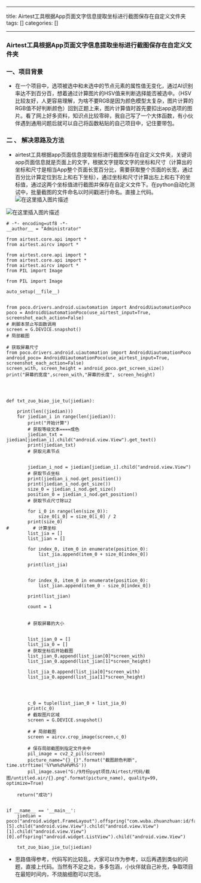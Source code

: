 
--- 
title:  Airtest工具根据App页面文字信息提取坐标进行截图保存在自定义文件夹 
tags: []
categories: [] 

---
### Airtest工具根据App页面文字信息提取坐标进行截图保存在自定义文件夹

### 一、项目背景
- 在一个项目中，选项被选中和未选中的节点元素的属性值无变化，通过AI识别率达不到百分百，想着通过计算图片的HSV值来判断选择能否被选中。（HSV比较友好，人更容易理解，为啥不要RGB是因为颜色模型太复杂，图片计算的RGB值不好判断颜色）回到正题上来，图片计算值时首先要扣出app选项的图片。看了网上好多资料，知识点比较零碎，我自己写了一个大体函数，有小伙伴遇到通用问题后就可以自己将函数粘贴的自己项目中，记住要带包。
### 二 、 解决思路及方法
- airtest工具根据app页面信息提取坐标进行截图保存在自定义文件夹，关键词app页面信息就是页面上的文字，根据文字提取文字的坐标和尺寸（计算出的坐标和尺寸是相当App整个页面长宽百分比，需要获取整个页面的长宽，通过百分比计算定位到左上和右下坐标），通过坐标和尺寸计算出左上和右下的坐标值，通过这两个坐标值进行截图并保存在自定义文件下。在python自动化测试中，批量截图的文件命名以时间戳进行命名。直接上代码。
<img src="https://img-blog.csdnimg.cn/c7fa37dc23a1476986793cf95de31c26.png" alt="在这里插入图片描述"> <img src="https://img-blog.csdnimg.cn/a2bc83b609d74f07a5b27ca2acd0c925.png" alt="">

<img src="https://img-blog.csdnimg.cn/38273a891cc5461ea8abdd28019bead8.png" alt="在这里插入图片描述">

```
# -*- encoding=utf8 -*-
__author__ = "Administrator"

from airtest.core.api import *
from airtest.aircv import *

from airtest.core.api import *
from airtest.core.api import *
from airtest.aircv import *
from PIL import Image

from PIL import Image

auto_setup(__file__)


from poco.drivers.android.uiautomation import AndroidUiautomationPoco
poco = AndroidUiautomationPoco(use_airtest_input=True, screenshot_each_action=False)
# 刷脚本禁止写函数调用
screen = G.DEVICE.snapshot() 
# 局部截图

# 获取屏幕尺寸
from poco.drivers.android.uiautomation import AndroidUiautomationPoco
android_poco= AndroidUiautomationPoco(use_airtest_input=True, screenshot_each_action=False)
screen_with, screen_height = android_poco.get_screen_size()
print("屏幕的宽度",screen_with,"屏幕的长度", screen_height)




def txt_zuo_biao_jie_tu(jiedian):
    
    print(len((jiedian)))
    for jiedian_i in range(len(jiedian)):
        print("开始计算")
        # 获取等级文本====成色
        jiedian_txt = jiedian[jiedian_i].child("android.view.View").get_text()
        print(jiedian_txt)
        # 获取元素节点

                
        jiedian_i_nod = jiedian[jiedian_i].child("android.view.View")
        # 获取节点坐标
        print(jiedian_i_nod.get_position())
        print(jiedian_i_nod.get_size())
        size_0 = jiedian_i_nod.get_size()
        position_0 = jiedian_i_nod.get_position()
        # 获取节点尺寸除以2

        for i_0 in range(len(size_0)):
            size_0[i_0] = size_0[i_0] / 2
        print(size_0)
#         # 计算坐标
        list_jia = []
        list_jian = []

        for index_0, item_0 in enumerate(position_0):
            list_jia.append(item_0 + size_0[index_0])

        print(list_jia)


        for index_0, item_0 in enumerate(position_0):
            list_jian.append(item_0 - size_0[index_0])

        print(list_jian)

        count = 1
        
        
        # 获取屏幕的大小
        
        
        list_jian_0 = []
        list_jia_0 = []
        # 获取坐标后开始截图
        list_jian_0.append(list_jian[0]*screen_with)
        list_jian_0.append(list_jian[1]*screen_height)

        list_jia_0.append(list_jia[0]*screen_with)
        list_jia_0.append(list_jia[1]*screen_height)
        
        
        

        c_0 = tuple(list_jian_0 + list_jia_0)
        print(c_0)
        # 截取图片区域
        screen = G.DEVICE.snapshot()

        # # 局部截图
        screen = aircv.crop_image(screen,c_0)

        # 保存局部截图到指定文件夹中
        pil_image = cv2_2_pil(screen)
        picture_name="{}_{}".format("截图颜色判断", time.strftime('%Y%m%d%H%M%S'))
        pil_image.save("G:/9月份pyqt项目/Airtest/代码/截图/untitled.air/{}.png".format(picture_name), quality=99, optimize=True)

    return("成功")

    
if __name__ == '__main__':
    jiedian = poco("android.widget.FrameLayout").offspring("com.wuba.zhuanzhuan:id/fah").child("android.webkit.WebView").offspring("app").child("android.view.View").child("android.view.View").child("android.view.View")[5].child("android.view.View").child("android.view.View")[1].child("android.view.View")[0].offspring("android.widget.ListView").child("android.view.View")

    txt_zuo_biao_jie_tu(jiedian)

```
- 思路值得参考，代码写的比较乱，大家可以作为参考，以后再遇到类似的问题，直接上代码。当然有不足之处，多多包涵，小伙伴就自己补充，争取项目在最短时间内，不烧脑细胞可以完活。